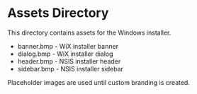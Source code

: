 # Assets Directory

This directory contains assets for the Windows installer.

- banner.bmp - WiX installer banner
- dialog.bmp - WiX installer dialog
- header.bmp - NSIS installer header
- sidebar.bmp - NSIS installer sidebar

Placeholder images are used until custom branding is created.